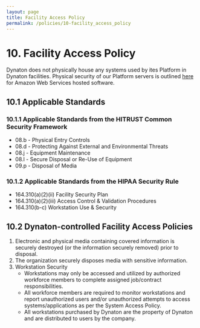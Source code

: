 ```yaml
---
layout: page
title: Facility Access Policy
permalink: /policies/10-facility_access_policy
---
```


# 10. Facility Access Policy

Dynaton does not physically house any systems used by ites Platform in Dynaton facilities. Physical security of our Platform servers is outlined [here](https://https://aws.amazon.com) for Amazon Web Services hosted software.

## 10.1 Applicable Standards

### 10.1.1 Applicable Standards from the HITRUST Common Security Framework

- 08.b - Physical Entry Controls
- 08.d - Protecting Against External and Environmental Threats
- 08.j - Equipment Maintenance
- 08.l - Secure Disposal or Re-Use of Equipment
- 09.p - Disposal of Media

### 10.1.2 Applicable Standards from the HIPAA Security Rule

- 164.310(a)(2)(ii) Facility Security Plan
- 164.310(a)(2)(iii) Access Control & Validation Procedures
- 164.310(b-c) Workstation Use & Security

## 10.2 Dynaton-controlled Facility Access Policies

1. Electronic and physical media containing covered information is securely destroyed (or the information securely removed) prior to disposal.
2. The organization securely disposes media with sensitive information.
3. Workstation Security
   - Workstations may only be accessed and utilized by authorized workforce members to complete assigned job/contract responsibilities.
   - All workforce members are required to monitor workstations and report unauthorized users and/or unauthorized attempts to access systems/applications as per the System Access Policy.
   - All workstations purchased by Dynaton are the property of Dynaton and are distributed to users by the company.
